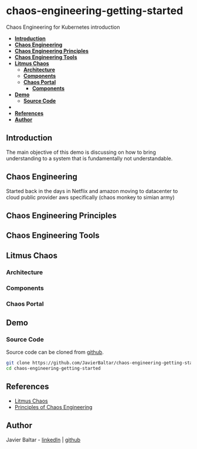 # chaos-engineering-getting-started
Chaos Engineering for Kubernetes introduction

 - [**Introduction**](#Introduction)
 - [**Chaos Engineering**](#chaos-engineering)
 - [**Chaos Engineering Principles**](#chaos-engineering-principles)
 - [**Chaos Engineering Tools**](#chaos-engineering-tools)
 - [**Litmus Chaos**](#litmus-chaos)
   - [**Architecture**](#litmus-architecture) 
   - [**Components**](#litmus-components)
   - [**Chaos Portal**](#chaos-portal)
     - [**Components**](#components)
 - [**Demo**](#demo)
   - [**Source Code**](#source-code)
 - 
 - [**References**](#referencess)
 - [**Author**](#author)

## **Introduction**
The main objective of this demo is discussing on how to bring understanding to a system that is fundamentally not understandable.

## **Chaos Engineering**

Started back in the days in Netflix and amazon moving to datacenter to cloud public provider aws specifically (chaos monkey to simian army)


## **Chaos Engineering Principles**


## **Chaos Engineering Tools**

## **Litmus Chaos**
### **Architecture**
### **Components**
### **Chaos Portal**


## **Demo**

### **Source Code**

Source code can be cloned from [github](https://github.com/JavierBaltar/chaos-engineering-getting-started).

```bash
git clone https://github.com/JavierBaltar/chaos-engineering-getting-started.git
cd chaos-engineering-getting-started
```

## **References**
- [Litmus Chaos](https://litmuschaos.io/)
- [Principles of Chaos Engineering](https://principlesofchaos.org/)

## **Author**
Javier Baltar - [linkedIn](https://www.linkedin.com/in/javierbaltar/) | [github](https://github.com/JavierBaltar)
